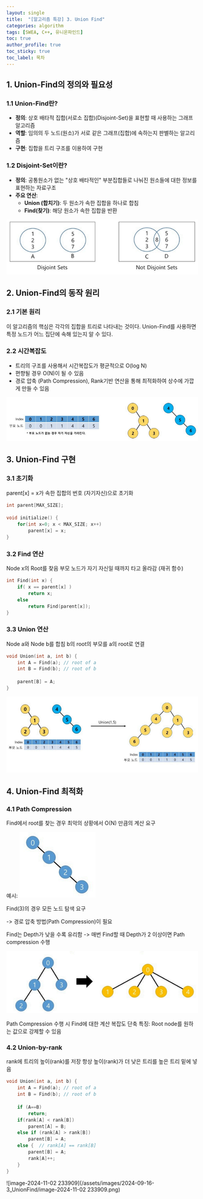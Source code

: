 ```yaml
---
layout: single
title:  "[알고리즘 특강] 3. Union Find"
categories: algorithm
tags: [SWEA, C++, 유니온파인드]
toc: true
author_profile: true
toc_sticky: true
toc_label: 목차
---
```


## 1. Union-Find의 정의와 필요성

### 1.1 Union-Find란?
- **정의**: 상호 배타적 집합(서로소 집합)(Disjoint-Set)을 표현할 때 사용하는 그래프 알고리즘
- **역할**: 임의의 두 노드(원소)가 서로 같은 그래프(집합)에 속하는지 판별하는 알고리즘
- **구현**: 집합을 트리 구조를 이용하여 구현

### 1.2 Disjoint-Set이란?
- **정의**: 공통원소가 없는 "상호 배타적인" 부분집합들로 나눠진 원소들에 대한 정보를 표현하는 자료구조
- **주요 연산**:
  - **Union (합치기)**: 두 원소가 속한 집합을 하나로 합침
  - **Find(찾기)**: 해당 원소가 속한 집합을 반환

![image-20240917224252550](/assets/images/2024-09-16-UnionFind/image-20240917224252550.png)

## 2. Union-Find의 동작 원리

### 2.1 기본 원리
이 알고리즘의 핵심은 각각의 집합을 트리로 나타내는 것이다.
Union-Find를 사용하면 특정 노드가 어느 집단에 속해 있는지 알 수 있다.

### 2.2 시간복잡도
- 트리의 구조를 사용해서 시간복잡도가 평균적으로 O(log N)
- 편향될 경우 O(N)이 될 수 있음
- 경로 압축 (Path Compression), Rank기반 연산을 통해 최적화하여 상수에 가깝게 만들 수 있음

![image-20240917224607643](/assets/images/2024-09-16-UnionFind/image-20240917224607643.png)

## 3. Union-Find 구현

### 3.1 초기화
parent[x] = x가 속한 집합의 번호 (자기자신)으로 초기화

```c++
int parent[MAX_SIZE];

void initialize() {
	for(int x=0; x < MAX_SIZE; x++)
		parent[x] = x;
}
```

### 3.2 Find 연산
Node x의 Root를 찾음
부모 노드가 자기 자신일 때까지 타고 올라감 (재귀 함수)

```c++
int Find(int x) {
	if( x == parent[x] )
		return x;
	else
		return Find(parent[x]);
}
```

### 3.3 Union 연산
Node a와 Node b를 합침
b의 root의 부모를 a의 root로 연결

```c++
void Union(int a, int b) {
	int A = Find(a); // root of a
	int B = Find(b); // root of b
	
	parent[B] = A;
}
```

![image-20240920210116334](/assets/images/2024-09-16-UnionFind/image-20240920210116334.png)

## 4. Union-Find 최적화

### 4.1 Path Compression
Find에서 root를 찾는 경우 최악의 상황에서 O(N) 만큼의 계산 요구

예시:
![image-20240920210154854](/assets/images/2024-09-16-UnionFind/image-20240920210154854.png)

Find(3)의 경우 모든 노드 탐색 요구

-> 경로 압축 방법(Path Compression)이 필요

Find는 Depth가 낮을 수록 유리함
-> 매번 Find할 때 Depth가 2 이상이면 Path compression 수행

![image-20240920210326899](/assets/images/2024-09-16-UnionFind/image-20240920210326899.png)

Path Compression 수행 시 Find에 대한 계산 복잡도 단축
특징: Root node를 원하는 값으로 강제할 수 있음

### 4.2 Union-by-rank
rank에 트리의 높이(rank)를 저장
항상 높이(rank)가 더 낮은 트리를 높은 트리 밑에 넣음

```c++
void Union(int a, int b) {
	int A = Find(a); // root of a
	int B = Find(b); // root of b
	
	if (A==B)
		return;
	if(rank[A] < rank[B]) 
		parent[A] = B;
	else if (rank[A] > rank[B])
		parent[B] = A;
	else {	// rank[A] == rank[B]
		parent[B] = A;
		rank[A]++;
	}  
}
```

![image-2024-11-02 233909](/assets/images/2024-09-16-3_UnionFind/image-2024-11-02 233909.png)
